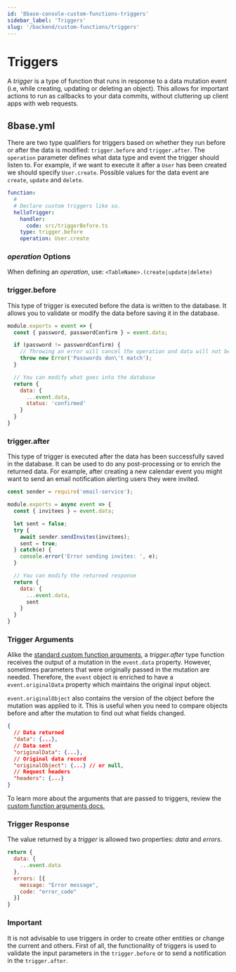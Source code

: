 ```yaml
---
id: '8base-console-custom-functions-triggers'
sidebar_label: 'Triggers'
slug: '/backend/custom-functions/triggers'
---
```


# Triggers

A *trigger* is a type of function that runs in response to a data mutation event (i.e, while creating, updating or deleting an object). This allows for important actions to run as callbacks to your data commits, without cluttering up client apps with web requests.

## 8base.yml

There are two type qualifiers for triggers based on whether they run before or after the data is modified: `trigger.before` and `trigger.after`. The `operation` parameter defines what data type and event the trigger should listen to. For example, if we want to execute it after a `User` has been created we should specify `User.create`. Possible values for the data event are `create`, `update` and `delete`.

```yaml
function:
  #
  # Declare custom triggers like so.
  helloTrigger:
    handler:
      code: src/triggerBefore.ts
    type: trigger.before
    operation: User.create
```

<!--{% hint style="info" %}-->
### *operation* Options

When defining an *operation*, use: `<TableName>.(create|update|delete)`
<!--{% endhint %}-->

### trigger.before

This type of trigger is executed before the data is written to the database. It allows you to validate or modify the data before saving it in the database.

```javascript
module.exports = event => {
  const { password, passwordConfirm } = event.data;

  if (password != passwordConfirm) {
    // Throwing an error will cancel the operation and data will not be inserted
    throw new Error('Passwords don\'t match');
  }

  // You can modify what goes into the database
  return {
    data: {
      ...event.data,
      status: 'confirmed'
    }
  }
}
```

### trigger.after

This type of trigger is executed after the data has been successfully saved in the database. It can be used to do any post-processing or to enrich the returned data. For example, after creating a new calendar event you might want to send an email notification alerting users they were invited.

```javascript
const sender = require('email-service');

module.exports = async event => {
  const { invitees } = event.data;

  let sent = false;
  try {
    await sender.sendInvites(invitees);
    sent = true;
  } catch(e) {
    console.error('Error sending invites: ', e);
  }

  // You can modify the returned response
  return {
    data: {
      ...event.data,
      sent
    }
  }
}
```

### Trigger Arguments

Alike the [standard custom function arguments](/docs/8base-console/custom-functions/#custom-function-arguments), a *trigger.after* type function receives the output of a mutation in the `event.data` property. However, sometimes parameters that were originally passed in the mutation are needed. Therefore, the `event` object is enriched to have a `event.originalData` property which maintains the original input object.

`event.originalObject` also contains the version of the object before the mutation was applied to it. This is useful when you need to compare objects before and after the mutation to find out what fields changed.

```json
{
  // Data returned
  "data": {...},
  // Data sent
  "originalData": {...},
  // Original data record
  "originalObject": {...} // or null,
  // Request headers
  "headers": {...}
}
```

To learn more about the arguments that are passed to triggers, review the [custom function arguments docs.](/docs/8base-console/custom-functions/#custom-function-arguments)

### Trigger Response

The value returned by a *trigger* is allowed two properties: *data* and *errors*.

```javascript
return {
  data: {
    ...event.data
  },
  errors: [{
    message: "Error message",
    code: "error_code"
  }]
}
```

### Important

It is not advisable to use triggers in order to create other entities or change the current and others.
First of all, the functionality of triggers is used to validate the input parameters in the `trigger.before` or to send a notification in the `trigger.after`.
